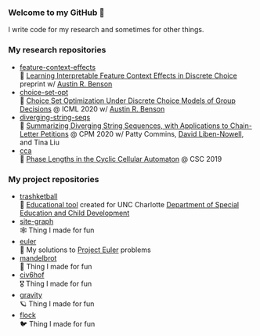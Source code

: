 ### Welcome to my GitHub 👋
I write code for my research and sometimes for other things.

### My research repositories
- [feature-context-effects](https://github.com/tomlinsonk/feature-context-effects) <br>📝 [Learning Interpretable Feature Context Effects in Discrete Choice](https://arxiv.org/abs/2009.03417) preprint w/ [Austin R. Benson]
- [choice-set-opt](https://github.com/tomlinsonk/choice-set-opt) <br>📝 [Choice Set Optimization Under Discrete Choice Models of Group Decisions](https://arxiv.org/abs/2002.00421) @ ICML 2020 w/ [Austin R. Benson]
- [diverging-string-seqs](https://github.com/tomlinsonk/diverging-string-seqs) <br>📝 [Summarizing Diverging String Sequences, with Applications to Chain-Letter Petitions](https://drops.dagstuhl.de/opus/volltexte/2020/12136/) @ CPM 2020 w/ Patty Commins, [David Liben-Nowell], and Tina Liu
- [cca](https://github.com/tomlinsonk/cca) <br>📝 [Phase Lengths in the Cyclic Cellular Automaton](https://www.cs.cornell.edu/~kt/publication/2019-tomlinson-cyclic-cellular-automaton/) @ CSC 2019


### My project repositories
- [trashketball](https://github.com/tomlinsonk/trashketball) <br>🏫 [Educational tool](https://tomlinsonk.github.io/trashketball/) created for UNC Charlotte [Department of Special Education and Child Development](https://spcd.uncc.edu)
- [site-graph](https://github.com/tomlinsonk/site-graph) <br> 🕸️ Thing I made for fun
- [euler](https://github.com/tomlinsonk/euler) <br> 🧩 My solutions to [Project Euler](https://projecteuler.net) problems
- [mandelbrot](https://github.com/tomlinsonk/mandelbrot) <br> 🧮 Thing I made for fun
- [civ6hof](https://github.com/tomlinsonk/civ6hof) <br> 🎖️ Thing I made for fun
- [gravity](https://github.com/tomlinsonk/gravity) <br> 🪐 Thing I made for fun
- [flock](https://github.com/tomlinsonk/flock) <br> 🐦 Thing I made for fun


[Austin R. Benson]: https://www.cs.cornell.edu/~arb/
[David Liben-Nowell]: http://cs.carleton.edu/faculty/dlibenno/
